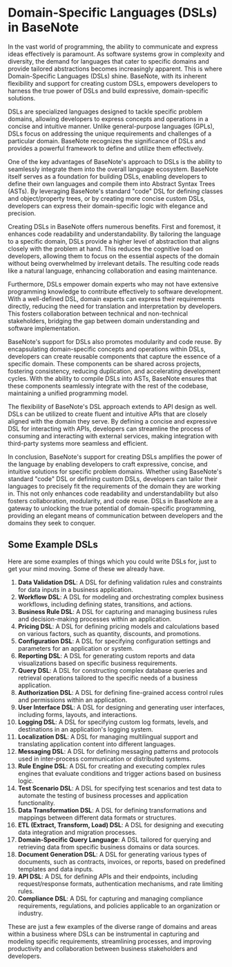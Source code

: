 # Domain-Specific Languages (DSLs) in BaseNote

In the vast world of programming, the ability to communicate and express
ideas effectively is paramount. As software systems grow in complexity
and diversity, the demand for languages that cater to specific domains
and provide tailored abstractions becomes increasingly apparent. This is
where Domain-Specific Languages (DSLs) shine. BaseNote, with its
inherent flexibility and support for creating custom DSLs, empowers
developers to harness the true power of DSLs and build expressive,
domain-specific solutions.

DSLs are specialized languages designed to tackle specific problem
domains, allowing developers to express concepts and operations in a
concise and intuitive manner. Unlike general-purpose languages (GPLs),
DSLs focus on addressing the unique requirements and challenges of a
particular domain. BaseNote recognizes the significance of DSLs and
provides a powerful framework to define and utilize them effectively.

One of the key advantages of BaseNote's approach to DSLs is the ability
to seamlessly integrate them into the overall language ecosystem.
BaseNote itself serves as a foundation for building DSLs, enabling
developers to define their own languages and compile them into Abstract
Syntax Trees (ASTs). By leveraging BaseNote's standard "code" DSL for
defining classes and object/property trees, or by creating more concise
custom DSLs, developers can express their domain-specific logic with
elegance and precision.

Creating DSLs in BaseNote offers numerous benefits. First and foremost,
it enhances code readability and understandability. By tailoring the
language to a specific domain, DSLs provide a higher level of
abstraction that aligns closely with the problem at hand. This reduces
the cognitive load on developers, allowing them to focus on the
essential aspects of the domain without being overwhelmed by irrelevant
details. The resulting code reads like a natural language, enhancing
collaboration and easing maintenance.

Furthermore, DSLs empower domain experts who may not have extensive
programming knowledge to contribute effectively to software development.
With a well-defined DSL, domain experts can express their requirements
directly, reducing the need for translation and interpretation by
developers. This fosters collaboration between technical and
non-technical stakeholders, bridging the gap between domain
understanding and software implementation.

BaseNote's support for DSLs also promotes modularity and code reuse. By
encapsulating domain-specific concepts and operations within DSLs,
developers can create reusable components that capture the essence of a
specific domain. These components can be shared across projects,
fostering consistency, reducing duplication, and accelerating
development cycles. With the ability to compile DSLs into ASTs, BaseNote
ensures that these components seamlessly integrate with the rest of the
codebase, maintaining a unified programming model.

The flexibility of BaseNote's DSL approach extends to API design as
well. DSLs can be utilized to create fluent and intuitive APIs that are
closely aligned with the domain they serve. By defining a concise and
expressive DSL for interacting with APIs, developers can streamline the
process of consuming and interacting with external services, making
integration with third-party systems more seamless and efficient.

In conclusion, BaseNote's support for creating DSLs amplifies the power
of the language by enabling developers to craft expressive, concise, and
intuitive solutions for specific problem domains. Whether using
BaseNote's standard "code" DSL or defining custom DSLs, developers can
tailor their languages to precisely fit the requirements of the domain
they are working in. This not only enhances code readability and
understandability but also fosters collaboration, modularity, and code
reuse. DSLs in BaseNote are a gateway to unlocking the true potential of
domain-specific programming, providing an elegant means of communication
between developers and the domains they seek to conquer.

## Some Example DSLs

Here are some examples of things which you could write DSLs for, just to
get your mind moving. Some of these we already have.

1. **Data Validation DSL**: A DSL for defining validation rules and
   constraints for data inputs in a business application.
1. **Workflow DSL**: A DSL for modeling and orchestrating complex
   business workflows, including defining states, transitions, and
   actions.
1. **Business Rule DSL**: A DSL for capturing and managing business
   rules and decision-making processes within an application.
1. **Pricing DSL**: A DSL for defining pricing models and calculations
   based on various factors, such as quantity, discounts, and
   promotions.
1. **Configuration DSL**: A DSL for specifying configuration settings
   and parameters for an application or system.
1. **Reporting DSL**: A DSL for generating custom reports and data
   visualizations based on specific business requirements.
1. **Query DSL**: A DSL for constructing complex database queries and
   retrieval operations tailored to the specific needs of a business
   application.
1. **Authorization DSL**: A DSL for defining fine-grained access control
   rules and permissions within an application.
1. **User Interface DSL**: A DSL for designing and generating user
   interfaces, including forms, layouts, and interactions.
1. **Logging DSL**: A DSL for specifying custom log formats, levels, and
   destinations in an application's logging system.
1. **Localization DSL**: A DSL for managing multilingual support and
   translating application content into different languages.
1. **Messaging DSL**: A DSL for defining messaging patterns and
   protocols used in inter-process communication or distributed systems.
1. **Rule Engine DSL**: A DSL for creating and executing complex rules
   engines that evaluate conditions and trigger actions based on
   business logic.
1. **Test Scenario DSL**: A DSL for specifying test scenarios and test
   data to automate the testing of business processes and application
   functionality.
1. **Data Transformation DSL**: A DSL for defining transformations and
   mappings between different data formats or structures.
1. **ETL (Extract, Transform, Load) DSL**: A DSL for designing and
   executing data integration and migration processes.
1. **Domain-Specific Query Language**: A DSL tailored for querying and
   retrieving data from specific business domains or data sources.
1. **Document Generation DSL**: A DSL for generating various types of
   documents, such as contracts, invoices, or reports, based on
   predefined templates and data inputs.
1. **API DSL**: A DSL for defining APIs and their endpoints, including
   request/response formats, authentication mechanisms, and rate
   limiting rules.
1. **Compliance DSL**: A DSL for capturing and managing compliance
   requirements, regulations, and policies applicable to an organization
   or industry.

These are just a few examples of the diverse range of domains and areas
within a business where DSLs can be instrumental in capturing and
modeling specific requirements, streamlining processes, and improving
productivity and collaboration between business stakeholders and
developers.
